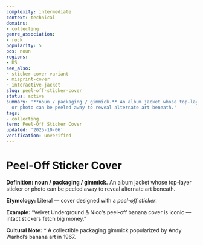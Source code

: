 ```yaml
---
complexity: intermediate
context: technical
domains:
- collecting
genre_association:
- rock
popularity: 5
pos: noun
regions:
- US
see_also:
- sticker-cover-variant
- misprint-cover
- interactive-jacket
slug: peel-off-sticker-cover
status: active
summary: '**noun / packaging / gimmick.** An album jacket whose top-layer sticker
  or photo can be peeled away to reveal alternate art beneath.'
tags:
- collecting
term: Peel-Off Sticker Cover
updated: '2025-10-06'
verification: unverified
---
```


# Peel-Off Sticker Cover

**Definition:** **noun / packaging / gimmick.** An album jacket whose top-layer sticker or photo can be peeled away to reveal alternate art beneath.

**Etymology:** Literal — cover designed with a *peel-off sticker*.

**Example:** “Velvet Underground & Nico’s peel-off banana cover is iconic — intact stickers fetch big money.”

**Cultural Note:** * A collectible packaging gimmick popularized by Andy Warhol’s banana art in 1967.

